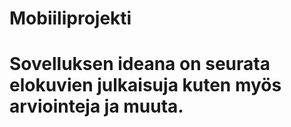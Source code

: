 # Mobiiliprojekti
#  Sovelluksen ideana on seurata elokuvien julkaisuja kuten myös arviointeja ja muuta.
#  
